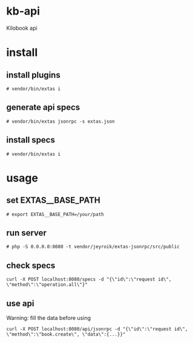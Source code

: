 # kb-api

Kilobook api

# install

## install plugins

`# vendor/bin/extas i`

## generate api specs

`# vendor/bin/extas jsonrpc -s extas.json`

## install specs

`# vendor/bin/extas i`

# usage

## set EXTAS__BASE_PATH

`# export EXTAS__BASE_PATH=/your/path`

## run server

`# php -S 0.0.0.0:8080 -t vendor/jeyroik/extas-jsonrpc/src/public`

## check specs

`curl -X POST localhost:8080/specs -d "{\"id\":\"request id\", \"method\":\"operation.all\"}"`

## use api

Warning: fill the data before using

`curl -X POST localhost:8080/api/jsonrpc -d "{\"id\":\"request id\", \"method\":\"book.create\", \"data\":{...}}"`
